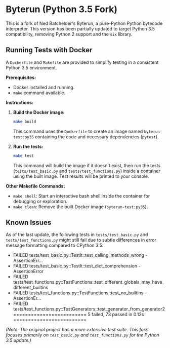 # Byterun (Python 3.5 Fork)

This is a fork of Ned Batchelder's Byterun, a pure-Python Python bytecode interpreter.
This version has been partially updated to target Python 3.5 compatibility, removing Python 2 support and the `six` library.

## Running Tests with Docker

A `Dockerfile` and `Makefile` are provided to simplify testing in a consistent Python 3.5 environment.

**Prerequisites:**

*   Docker installed and running.
*   `make` command available.

**Instructions:**

1.  **Build the Docker image:**
    ```bash
    make build
    ```
    This command uses the `Dockerfile` to create an image named `byterun-test:py35` containing the code and necessary dependencies (`pytest`).

2.  **Run the tests:**
    ```bash
    make test
    ```
    This command will build the image if it doesn't exist, then run the tests (`tests/test_basic.py` and `tests/test_functions.py`) inside a container using the built image. Test results will be printed to your console.

**Other Makefile Commands:**

*   `make shell`: Start an interactive bash shell inside the container for debugging or exploration.
*   `make clean`: Remove the built Docker image (`byterun-test:py35`).

## Known Issues

As of the last update, the following tests in `tests/test_basic.py` and `tests/test_functions.py` might still fail due to subtle differences in error message formatting compared to CPython 3.5:

- FAILED tests/test_basic.py::TestIt::test_calling_methods_wrong - AssertionErr...
- FAILED tests/test_basic.py::TestIt::test_dict_comprehension - AssertionError
- FAILED tests/test_functions.py::TestFunctions::test_different_globals_may_have_different_builtins
- FAILED tests/test_functions.py::TestFunctions::test_no_builtins - AssertionEr...
- FAILED tests/test_functions.py::TestGenerators::test_generator_from_generator2
========================= 5 failed, 73 passed in 0.12s =========================

*(Note: The original project has a more extensive test suite. This fork focuses primarily on `test_basic.py` and `test_functions.py` for the Python 3.5 update.)*
